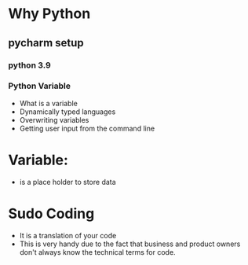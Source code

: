 # Why Python
## pycharm setup
### python 3.9
### Python Variable

- What is a variable
- Dynamically typed languages
- Overwriting variables
- Getting user input from the command line

# Variable:
- is a place holder to store data

# Sudo Coding
- It is a translation of your code
- This is very handy due to the fact that business and product owners don't always know the technical terms for code.